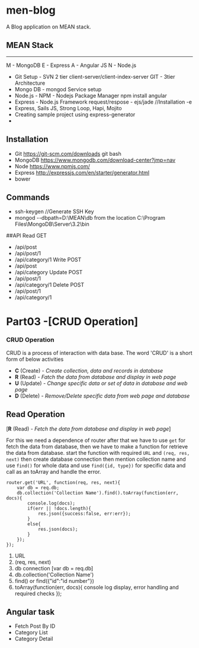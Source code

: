 # men-blog
A Blog application on MEAN stack.

## MEAN Stack
------------------
M - MongoDB
E - Express
A - Angular JS
N - Node.js

- Git Setup - SVN 2 tier client-server/client-index-server GIT - 3tier Architecture
- Mongo DB - mongod Service setup
- Node.js - NPM - Nodejs Package Manager   npm install angular 
- Express - Node.js Framework request/respose - ejs/jade //Installation -e
- Express, Sails JS, Strong Loop, Hapi, Mojito
- Creating sample project using express-generator
- 
## Installation
- Git https://git-scm.com/downloads git bash
- MongoDB https://www.mongodb.com/download-center?jmp=nav
- Node https://www.npmjs.com/
- Express http://expressjs.com/en/starter/generator.html
- bower 

## Commands
- ssh-keygen //Generate SSH Key
- mongod --dbpath=D:\MEAN\db from the location C:\Program Files\MongoDB\Server\3.2\bin

##API
Read GET
- /api/post
- /api/post/1
- /api/category/1
Write POST
- /api/post
- /api/category
Update POST
- /api/post/1
- /api/category/1
Delete POST
- /api/post/1
- /api/category/1



# Part03 -[CRUD Operation]

### CRUD Operation
CRUD is a process of interaction with data base. The word 'CRUD' is a short form of below activities
- **C** (Create) - *Create collection, data and records in database*
- **R** (Read) - *Fatch the data from database and display in web page*
- **U** (Update) - *Change specific data or set of data in database and web page*
- **D** (Delete) - *Remove/Delete specific data from web page and database*

## Read Operation
[**R** (Read) - *Fetch the data from database and display in web page*]

For this we need a dependence of router after that we have to use <code>get</code> for fetch the data from database, then we have to make a function for retrieve the data from database. start the function with required <code>URL</code> and <code>(req, res, next)</code> then create database connection then mention collection name and use <code>find()</code> for whole data and use <code>find({id, type})</code> for specific data and call as an toArray and handle the error.

```
router.get('URL', function(req, res, next){
	var db = req.db;
	db.collection('Collection Name').find().toArray(function(err, docs){
		console.log(docs);
		if(err || !docs.length){
			res.json({success:false, err:err});
		}
		else{
			res.json(docs);
		}
	});
});
```

1) URL
2) (req, res, next)
3) db connection [var db = req.db]
4) db.collection('Collection Name')
5) find() or find({"id":"id number"})
6) toArray(function(err, docs){ console log display, error handling and required checks });



Angular task
----------------------
- Fetch Post By ID
- Category List
- Category Detail





